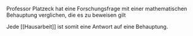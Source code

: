 Professor Platzeck hat eine Forschungsfrage mit einer mathematischen Behauptung verglichen, die es zu beweisen gilt 

Jede [[Hausarbeit]] ist somit eine Antwort auf eine Behauptung. 